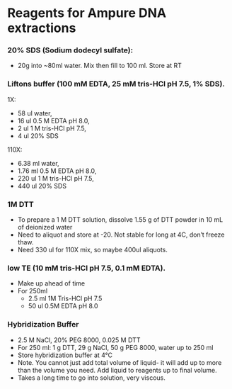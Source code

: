
# Reagents for Ampure DNA extractions

### 20% SDS (Sodium dodecyl sulfate):

- 20g into ~80ml water. Mix then fill to 100 ml. Store at RT

### Liftons buffer (100 mM EDTA, 25 mM tris-HCl pH 7.5, 1% SDS).

1X:  

- 58 ul water, 
- 16 ul 0.5 M EDTA pH 8.0, 
- 2 ul 1 M tris-HCl pH 7.5, 
- 4 ul 20% SDS

110X: 

- 6.38 ml water, 
- 1.76 ml 0.5 M EDTA pH 8.0, 
- 220 ul 1 M tris-HCl pH 7.5, 
- 440 ul 20% SDS

### 1M DTT

- To prepare a 1 M DTT solution, dissolve 1.55 g of DTT powder in 10 mL of deionized water 
- Need to aliquot and store at -20. Not stable for long at 4C, don’t freeze thaw.
- Need 330 ul for 110X mix, so maybe 400ul aliquots.

### low TE (10 mM tris-HCl pH 7.5, 0.1 mM EDTA).

- Make up ahead of time
- For 250ml
	- 2.5 ml 1M Tris-HCl pH 7.5
	- 50 ul 0.5M EDTA pH 8.0

### Hybridization Buffer

- 2.5 M NaCl, 20% PEG 8000, 0.025 M DTT
- For 250 ml: 1 g DTT, 29 g NaCl, 50 g PEG 8000, water up to 250 ml 
- Store hybridization buffer at 4°C
- Note. You cannot just add total volume of liquid- it will add up to more than the volume you need. Add liquid to reagents up to final volume. 
- Takes a long time to go into solution, very viscous. 

